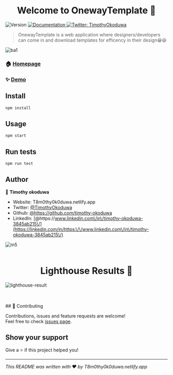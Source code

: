 <h1 align="center">Welcome to OnewayTemplate 👋</h1>
<p>
  <img alt="Version" src="https://img.shields.io/badge/version-0.1.0-blue.svg?cacheSeconds=2592000" />
  <a href="https://github.com/timothy-okoduwa/paystackecommjson" target="_blank">
    <img alt="Documentation" src="https://img.shields.io/badge/documentation-yes-brightgreen.svg" />
  </a>
  <a href="https://twitter.com/TimothyOkoduwa" target="_blank">
    <img alt="Twitter: TimothyOkoduwa" src="https://img.shields.io/twitter/follow/TimothyOkoduwa.svg?style=social" />
  </a>
</p>

> OnewayTemplate is a web application where designers/developers can come in and download  templates for efficency in their design😁😆


![ba1](https://user-images.githubusercontent.com/71664736/197820823-9d9811e1-7e38-43a3-8d2e-b9ba8d8ab8ef.png)

### 🏠 [Homepage](/)

### ✨ [Demo](https://figtemplate.netlify.app/)



## Install

```sh
npm install
```

## Usage

```sh
npm start
```

## Run tests

```sh
npm run test
```

## Author

👤 **Timothy okoduwa**

* Website: T8m0thy0k0duwa.netlify.app
* Twitter: [@TimothyOkoduwa](https://twitter.com/TimothyOkoduwa)
* Github: [@https:\/\/github.com\/timothy-okoduwa](https://github.com/https:\/\/github.com\/timothy-okoduwa)
* LinkedIn: [@https:\/\/www.linkedin.com\/in\/timothy-okoduwa-3845ab215\/](https://linkedin.com/in/https:\/\/www.linkedin.com\/in\/timothy-okoduwa-3845ab215\/)

![m5](https://user-images.githubusercontent.com/71664736/197821154-c6574640-475f-40a2-bfa5-38c21353f2c4.png)
<br/>
<br/>
<h1 align="center">Lighthouse Results 👋</h1>

![lighthouse-result](https://user-images.githubusercontent.com/71664736/198332264-ba0aa21b-735d-47ec-a28c-14c4176296af.svg)

<br/>
<br/>
## 🤝 Contributing

Contributions, issues and feature requests are welcome!<br />Feel free to check [issues page](T8m0thy0k0duwa.netlify.app). 

## Show your support

Give a ⭐️ if this project helped you!

***
_This README was written with ❤️ by T8m0thy0k0duwa.netlify.app_
